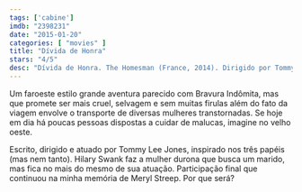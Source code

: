 ```yaml
---
tags: ['cabine']
imdb: "2398231"
date: "2015-01-20"
categories: [ "movies" ]
title: "Dívida de Honra"
stars: "4/5"
desc: "Dívida de Honra. The Homesman (France, 2014). Dirigido por Tommy Lee Jones. Escrito por Tommy Lee Jones, Kieran Fitzgerald, Wesley A. Oliver, Glendon Swarthout. Com Tommy Lee Jones, Hilary Swank, Grace Gummer, Miranda Otto, Sonja Richter, Jo Harvey Allen, Barry Corbin, David Dencik, William Fichtner."
---
```

Um faroeste estilo grande aventura parecido com Bravura Indômita, mas que promete ser mais cruel, selvagem e sem muitas firulas além do fato da viagem envolve o transporte de diversas mulheres transtornadas. Se hoje em dia há poucas pessoas dispostas a cuidar de malucas, imagine no velho oeste.

Escrito, dirigido e atuado por Tommy Lee Jones, inspirado nos três papéis (mas nem tanto). Hilary Swank faz a mulher durona que busca um marido, mas fica no mais do mesmo de sua atuação. Participação final que continuou na minha memória de Meryl Streep. Por que será?
